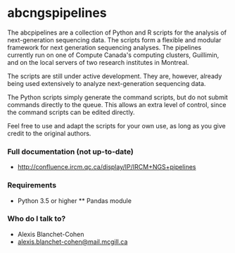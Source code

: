 # abcngspipelines

The abcpipelines are a collection of Python and R scripts for the analysis of next-generation sequencing data.
The scripts form a flexible and modular framework for next generation sequencing analyses.
The pipelines currently run on one of Compute Canada's computing clusters, Guillimin, and on the local servers of two research institutes in Montreal.

The scripts are still under active development.
They are, however, already being used extensively to analyze next-generation sequencing data.

The Python scripts simply generate the command scripts, but do not submit commands directly to the queue.
This allows an extra level of control, since the command scripts can be edited directly.

Feel free to use and adapt the scripts for your own use, as long as you give credit to the original authors.

### Full documentation (not up-to-date) ###
* http://confluence.ircm.qc.ca/display/IP/IRCM+NGS+pipelines

### Requirements
* Python 3.5 or higher
** Pandas module

### Who do I talk to? ###

* Alexis Blanchet-Cohen
* alexis.blanchet-cohen@mail.mcgill.ca
